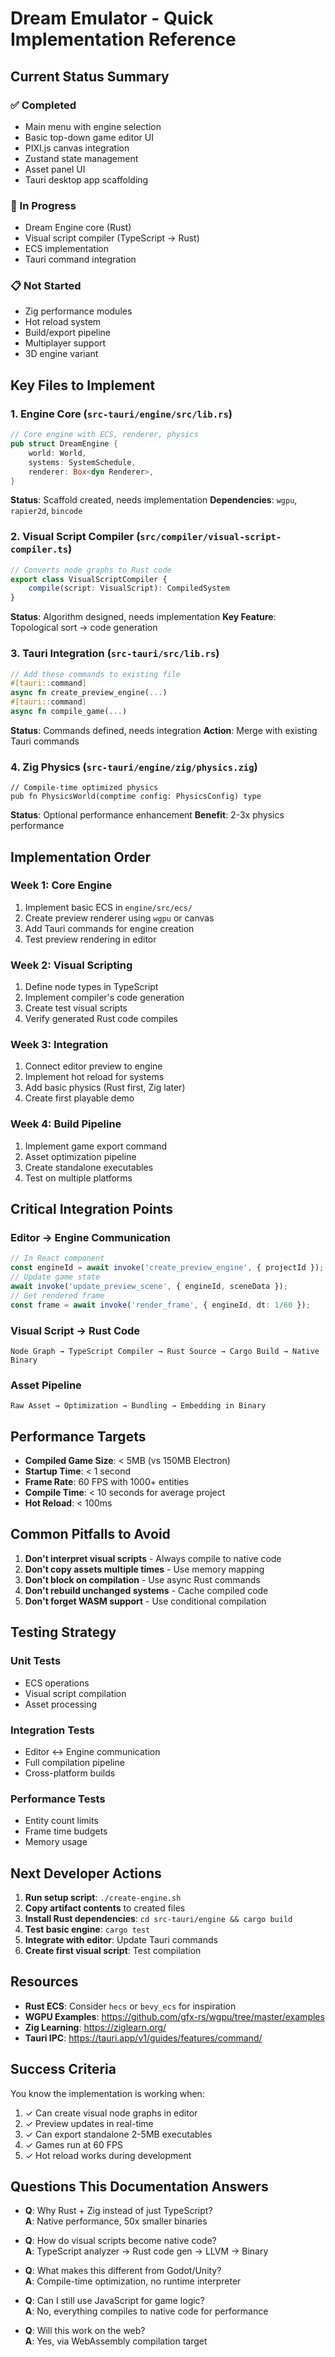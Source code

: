 # Dream Emulator - Quick Implementation Reference

## Current Status Summary

### ✅ Completed
- Main menu with engine selection
- Basic top-down game editor UI
- PIXI.js canvas integration
- Zustand state management
- Asset panel UI
- Tauri desktop app scaffolding

### 🚧 In Progress
- Dream Engine core (Rust)
- Visual script compiler (TypeScript → Rust)
- ECS implementation
- Tauri command integration

### 📋 Not Started
- Zig performance modules
- Hot reload system
- Build/export pipeline
- Multiplayer support
- 3D engine variant

## Key Files to Implement

### 1. Engine Core (`src-tauri/engine/src/lib.rs`)
```rust
// Core engine with ECS, renderer, physics
pub struct DreamEngine {
    world: World,
    systems: SystemSchedule,
    renderer: Box<dyn Renderer>,
}
```
**Status**: Scaffold created, needs implementation
**Dependencies**: `wgpu`, `rapier2d`, `bincode`

### 2. Visual Script Compiler (`src/compiler/visual-script-compiler.ts`)
```typescript
// Converts node graphs to Rust code
export class VisualScriptCompiler {
    compile(script: VisualScript): CompiledSystem
}
```
**Status**: Algorithm designed, needs implementation
**Key Feature**: Topological sort → code generation

### 3. Tauri Integration (`src-tauri/src/lib.rs`)
```rust
// Add these commands to existing file
#[tauri::command]
async fn create_preview_engine(...)
#[tauri::command] 
async fn compile_game(...)
```
**Status**: Commands defined, needs integration
**Action**: Merge with existing Tauri commands

### 4. Zig Physics (`src-tauri/engine/zig/physics.zig`)
```zig
// Compile-time optimized physics
pub fn PhysicsWorld(comptime config: PhysicsConfig) type
```
**Status**: Optional performance enhancement
**Benefit**: 2-3x physics performance

## Implementation Order

### Week 1: Core Engine
1. Implement basic ECS in `engine/src/ecs/`
2. Create preview renderer using `wgpu` or canvas
3. Add Tauri commands for engine creation
4. Test preview rendering in editor

### Week 2: Visual Scripting
1. Define node types in TypeScript
2. Implement compiler's code generation
3. Create test visual scripts
4. Verify generated Rust code compiles

### Week 3: Integration
1. Connect editor preview to engine
2. Implement hot reload for systems
3. Add basic physics (Rust first, Zig later)
4. Create first playable demo

### Week 4: Build Pipeline
1. Implement game export command
2. Asset optimization pipeline
3. Create standalone executables
4. Test on multiple platforms

## Critical Integration Points

### Editor → Engine Communication
```typescript
// In React component
const engineId = await invoke('create_preview_engine', { projectId });
// Update game state
await invoke('update_preview_scene', { engineId, sceneData });
// Get rendered frame
const frame = await invoke('render_frame', { engineId, dt: 1/60 });
```

### Visual Script → Rust Code
```
Node Graph → TypeScript Compiler → Rust Source → Cargo Build → Native Binary
```

### Asset Pipeline
```
Raw Asset → Optimization → Bundling → Embedding in Binary
```

## Performance Targets

- **Compiled Game Size**: < 5MB (vs 150MB Electron)
- **Startup Time**: < 1 second
- **Frame Rate**: 60 FPS with 1000+ entities
- **Compile Time**: < 10 seconds for average project
- **Hot Reload**: < 100ms

## Common Pitfalls to Avoid

1. **Don't interpret visual scripts** - Always compile to native code
2. **Don't copy assets multiple times** - Use memory mapping
3. **Don't block on compilation** - Use async Rust commands
4. **Don't rebuild unchanged systems** - Cache compiled code
5. **Don't forget WASM support** - Use conditional compilation

## Testing Strategy

### Unit Tests
- ECS operations
- Visual script compilation
- Asset processing

### Integration Tests
- Editor ↔ Engine communication
- Full compilation pipeline
- Cross-platform builds

### Performance Tests
- Entity count limits
- Frame time budgets
- Memory usage

## Next Developer Actions

1. **Run setup script**: `./create-engine.sh`
2. **Copy artifact contents** to created files
3. **Install Rust dependencies**: `cd src-tauri/engine && cargo build`
4. **Test basic engine**: `cargo test`
5. **Integrate with editor**: Update Tauri commands
6. **Create first visual script**: Test compilation

## Resources

- **Rust ECS**: Consider `hecs` or `bevy_ecs` for inspiration
- **WGPU Examples**: https://github.com/gfx-rs/wgpu/tree/master/examples
- **Zig Learning**: https://ziglearn.org/
- **Tauri IPC**: https://tauri.app/v1/guides/features/command/

## Success Criteria

You know the implementation is working when:
1. ✓ Can create visual node graphs in editor
2. ✓ Preview updates in real-time
3. ✓ Can export standalone 2-5MB executables
4. ✓ Games run at 60 FPS
5. ✓ Hot reload works during development

## Questions This Documentation Answers

- **Q**: Why Rust + Zig instead of just TypeScript?  
  **A**: Native performance, 50x smaller binaries

- **Q**: How do visual scripts become native code?  
  **A**: TypeScript analyzer → Rust code gen → LLVM → Binary

- **Q**: What makes this different from Godot/Unity?  
  **A**: Compile-time optimization, no runtime interpreter

- **Q**: Can I still use JavaScript for game logic?  
  **A**: No, everything compiles to native code for performance

- **Q**: Will this work on the web?  
  **A**: Yes, via WebAssembly compilation target